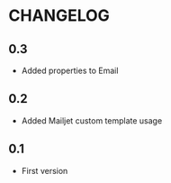 CHANGELOG
=========

0.3
---

* Added properties to Email

0.2
---

* Added Mailjet custom template usage

0.1
---

* First version
